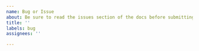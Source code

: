 ```yaml
---
name: Bug or Issue
about: Be sure to read the issues section of the docs before submitting.
title: ''
labels: bug
assignees: ''

---
```



